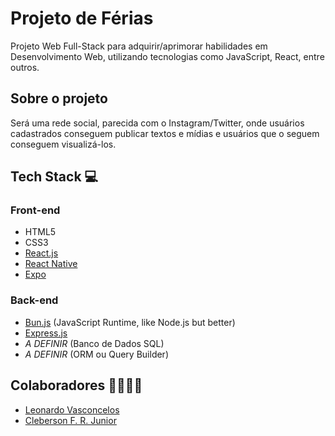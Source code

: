 # Projeto de Férias
Projeto Web Full-Stack para adquirir/aprimorar habilidades em Desenvolvimento Web, utilizando tecnologias como JavaScript, React, entre outros.

## Sobre o projeto
Será uma rede social, parecida com o Instagram/Twitter, onde usuários cadastrados conseguem publicar textos e mídias e usuários que o seguem conseguem visualizá-los.

## Tech Stack 💻

### Front-end
- HTML5
- CSS3
- [React.js](https://react.dev/)
- [React Native](https://reactnative.dev/)
- [Expo](https://expo.dev/)

### Back-end
- [Bun.js](https://bun.sh/) (JavaScript Runtime, like Node.js but better)
- [Express.js](https://expressjs.com/)
- _A DEFINIR_ (Banco de Dados SQL)
- _A DEFINIR_ (ORM ou Query Builder)

## Colaboradores 👨‍👩‍👧‍👦
- [Leonardo Vasconcelos](https://github.com/leonardofv)
- [Cleberson F. R. Junior](https://github.com/cleberson-dev)
